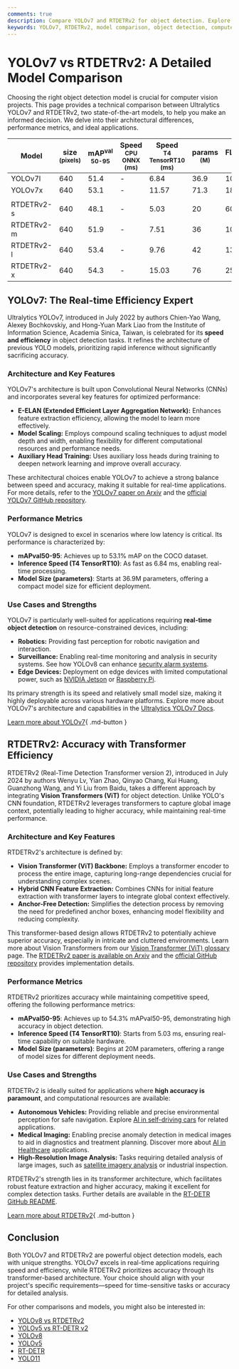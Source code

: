 ```yaml
---
comments: true
description: Compare YOLOv7 and RTDETRv2 for object detection. Explore architecture, performance, and use cases to pick the best model for your project.
keywords: YOLOv7, RTDETRv2, model comparison, object detection, computer vision, machine learning, real-time detection, AI models, Vision Transformers
---
```


# YOLOv7 vs RTDETRv2: A Detailed Model Comparison

Choosing the right object detection model is crucial for computer vision projects. This page provides a technical comparison between Ultralytics YOLOv7 and RTDETRv2, two state-of-the-art models, to help you make an informed decision. We delve into their architectural differences, performance metrics, and ideal applications.

<script async src="https://cdn.jsdelivr.net/npm/chart.js"></script>
<script defer src="../../javascript/benchmark.js"></script>

<canvas id="modelComparisonChart" width="1024" height="400" active-models='["YOLOv7", "RTDETRv2"]'></canvas>

| Model      | size<br><sup>(pixels) | mAP<sup>val<br>50-95 | Speed<br><sup>CPU ONNX<br>(ms) | Speed<br><sup>T4 TensorRT10<br>(ms) | params<br><sup>(M) | FLOPs<br><sup>(B) |
|------------|-----------------------|----------------------|--------------------------------|-------------------------------------|--------------------|-------------------|
| YOLOv7l    | 640                   | 51.4                 | -                              | 6.84                                | 36.9               | 104.7             |
| YOLOv7x    | 640                   | 53.1                 | -                              | 11.57                               | 71.3               | 189.9             |
|            |                       |                      |                                |                                     |                    |                   |
| RTDETRv2-s | 640                   | 48.1                 | -                              | 5.03                                | 20                 | 60                |
| RTDETRv2-m | 640                   | 51.9                 | -                              | 7.51                                | 36                 | 100               |
| RTDETRv2-l | 640                   | 53.4                 | -                              | 9.76                                | 42                 | 136               |
| RTDETRv2-x | 640                   | 54.3                 | -                              | 15.03                               | 76                 | 259               |

## YOLOv7: The Real-time Efficiency Expert

Ultralytics YOLOv7, introduced in July 2022 by authors Chien-Yao Wang, Alexey Bochkovskiy, and Hong-Yuan Mark Liao from the Institute of Information Science, Academia Sinica, Taiwan, is celebrated for its **speed and efficiency** in object detection tasks. It refines the architecture of previous YOLO models, prioritizing rapid inference without significantly sacrificing accuracy.

### Architecture and Key Features

YOLOv7's architecture is built upon Convolutional Neural Networks (CNNs) and incorporates several key features for optimized performance:

- **E-ELAN (Extended Efficient Layer Aggregation Network):** Enhances feature extraction efficiency, allowing the model to learn more effectively.
- **Model Scaling:** Employs compound scaling techniques to adjust model depth and width, enabling flexibility for different computational resources and performance needs.
- **Auxiliary Head Training:** Uses auxiliary loss heads during training to deepen network learning and improve overall accuracy.

These architectural choices enable YOLOv7 to achieve a strong balance between speed and accuracy, making it suitable for real-time applications. For more details, refer to the [YOLOv7 paper on Arxiv](https://arxiv.org/abs/2207.02696) and the [official YOLOv7 GitHub repository](https://github.com/WongKinYiu/yolov7).

### Performance Metrics

YOLOv7 is designed to excel in scenarios where low latency is critical. Its performance is characterized by:

- **mAPval50-95**: Achieves up to 53.1% mAP on the COCO dataset.
- **Inference Speed (T4 TensorRT10)**: As fast as 6.84 ms, enabling real-time processing.
- **Model Size (parameters)**: Starts at 36.9M parameters, offering a compact model size for efficient deployment.

### Use Cases and Strengths

YOLOv7 is particularly well-suited for applications requiring **real-time object detection** on resource-constrained devices, including:

- **Robotics:** Providing fast perception for robotic navigation and interaction.
- **Surveillance:** Enabling real-time monitoring and analysis in security systems. See how YOLOv8 can enhance [security alarm systems](https://www.ultralytics.com/blog/security-alarm-system-projects-with-ultralytics-yolov8).
- **Edge Devices:** Deployment on edge devices with limited computational power, such as [NVIDIA Jetson](https://docs.ultralytics.com/guides/nvidia-jetson/) or [Raspberry Pi](https://docs.ultralytics.com/guides/raspberry-pi/).

Its primary strength is its speed and relatively small model size, making it highly deployable across various hardware platforms. Explore more about YOLOv7's architecture and capabilities in the [Ultralytics YOLOv7 Docs](https://docs.ultralytics.com/models/yolov7/).

[Learn more about YOLOv7](https://docs.ultralytics.com/models/yolov7/){ .md-button }

## RTDETRv2: Accuracy with Transformer Efficiency

RTDETRv2 (Real-Time Detection Transformer version 2), introduced in July 2024 by authors Wenyu Lv, Yian Zhao, Qinyao Chang, Kui Huang, Guanzhong Wang, and Yi Liu from Baidu, takes a different approach by integrating **Vision Transformers (ViT)** for object detection. Unlike YOLO's CNN foundation, RTDETRv2 leverages transformers to capture global image context, potentially leading to higher accuracy, while maintaining real-time performance.

### Architecture and Key Features

RTDETRv2's architecture is defined by:

- **Vision Transformer (ViT) Backbone:** Employs a transformer encoder to process the entire image, capturing long-range dependencies crucial for understanding complex scenes.
- **Hybrid CNN Feature Extraction:** Combines CNNs for initial feature extraction with transformer layers to integrate global context effectively.
- **Anchor-Free Detection:** Simplifies the detection process by removing the need for predefined anchor boxes, enhancing model flexibility and reducing complexity.

This transformer-based design allows RTDETRv2 to potentially achieve superior accuracy, especially in intricate and cluttered environments. Learn more about Vision Transformers from our [Vision Transformer (ViT) glossary](https://www.ultralytics.com/glossary/vision-transformer-vit) page. The [RTDETRv2 paper is available on Arxiv](https://arxiv.org/abs/2407.17140) and the [official GitHub repository](https://github.com/lyuwenyu/RT-DETR/tree/main/rtdetrv2_pytorch) provides implementation details.

### Performance Metrics

RTDETRv2 prioritizes accuracy while maintaining competitive speed, offering the following performance metrics:

- **mAPval50-95**: Achieves up to 54.3% mAPval50-95, demonstrating high accuracy in object detection.
- **Inference Speed (T4 TensorRT10)**: Starts from 5.03 ms, ensuring real-time capability on suitable hardware.
- **Model Size (parameters)**: Begins at 20M parameters, offering a range of model sizes for different deployment needs.

### Use Cases and Strengths

RTDETRv2 is ideally suited for applications where **high accuracy is paramount**, and computational resources are available:

- **Autonomous Vehicles:** Providing reliable and precise environmental perception for safe navigation. Explore [AI in self-driving cars](https://www.ultralytics.com/solutions/ai-in-self-driving) for related applications.
- **Medical Imaging:** Enabling precise anomaly detection in medical images to aid in diagnostics and treatment planning. Discover more about [AI in Healthcare](https://www.ultralytics.com/solutions/ai-in-healthcare) applications.
- **High-Resolution Image Analysis:** Tasks requiring detailed analysis of large images, such as [satellite imagery analysis](https://www.ultralytics.com/blog/using-computer-vision-to-analyse-satellite-imagery) or industrial inspection.

RTDETRv2's strength lies in its transformer architecture, which facilitates robust feature extraction and higher accuracy, making it excellent for complex detection tasks. Further details are available in the [RT-DETR GitHub README](https://github.com/lyuwenyu/RT-DETR/tree/main/rtdetrv2_pytorch#readme).

[Learn more about RTDETRv2](https://docs.ultralytics.com/models/rtdetr/){ .md-button }

## Conclusion

Both YOLOv7 and RTDETRv2 are powerful object detection models, each with unique strengths. YOLOv7 excels in real-time applications requiring speed and efficiency, while RTDETRv2 prioritizes accuracy through its transformer-based architecture. Your choice should align with your project's specific requirements—speed for time-sensitive tasks or accuracy for detailed analysis.

For other comparisons and models, you might also be interested in:

- [YOLOv8 vs RTDETRv2](https://docs.ultralytics.com/compare/yolov8-vs-rtdetr/)
- [YOLOv5 vs RT-DETR v2](https://docs.ultralytics.com/compare/yolov5-vs-rtdetr/)
- [YOLOv8](https://docs.ultralytics.com/models/yolov8/)
- [YOLOv5](https://docs.ultralytics.com/models/yolov5/)
- [RT-DETR](https://docs.ultralytics.com/models/rtdetr/)
- [YOLO11](https://docs.ultralytics.com/models/yolo11/)
